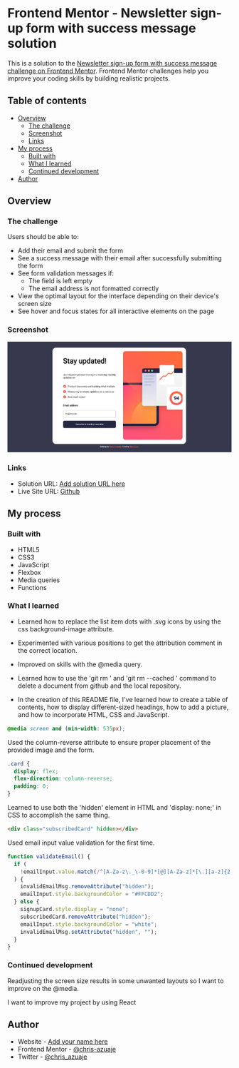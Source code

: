 # Frontend Mentor - Newsletter sign-up form with success message solution

This is a solution to the [Newsletter sign-up form with success message challenge on Frontend Mentor](https://www.frontendmentor.io/challenges/newsletter-signup-form-with-success-message-3FC1AZbNrv). Frontend Mentor challenges help you improve your coding skills by building realistic projects.

## Table of contents

- [Overview](#overview)
  - [The challenge](#the-challenge)
  - [Screenshot](#screenshot)
  - [Links](#links)
- [My process](#my-process)
  - [Built with](#built-with)
  - [What I learned](#what-i-learned)
  - [Continued development](#continued-development)
- [Author](#author)

## Overview

### The challenge

Users should be able to:

- Add their email and submit the form
- See a success message with their email after successfully submitting the form
- See form validation messages if:
  - The field is left empty
  - The email address is not formatted correctly
- View the optimal layout for the interface depending on their device's screen size
- See hover and focus states for all interactive elements on the page

### Screenshot

![Screenshot of Chris Azuaje's solution](./design/screenshot.JPG)

### Links

- Solution URL: [Add solution URL here](https://your-solution-url.com)
- Live Site URL: [Github](https://chris-azuaje.github.io/newsletter-signup-form/)

## My process

### Built with

- HTML5
- CSS3
- JavaScript
- Flexbox
- Media queries
- Functions

### What I learned

- Learned how to replace the list item dots with .svg icons by using the css background-image attribute.

- Experimented with various positions to get the attribution comment in the correct location.

- Improved on skills with the @media query.

- Learned how to use the 'git rm <file>' and 'git rm --cached <file>' command to delete a document from github and the local repository.

- In the creation of this README file, I've learned how to create a table of contents, how to display different-sized headings, how to add a picture, and how to incorporate HTML, CSS and JavaScript.

```css
@media screen and (min-width: 535px);
```

Used the column-reverse attribute to ensure proper placement of the provided image and the form.

```css
.card {
  display: flex;
  flex-direction: column-reverse;
  padding: 0;
}
```

Learned to use both the 'hidden' element in HTML and 'display: none;' in CSS to accomplish the same thing.

```html
<div class="subscribedCard" hidden></div>
```

Used email input value validation for the first time.

```js
function validateEmail() {
  if (
    !emailInput.value.match(/^[A-Za-z\._\-0-9]*[@][A-Za-z]*[\.][a-z]{2,4}$/)
  ) {
    invalidEmailMsg.removeAttribute("hidden");
    emailInput.style.backgroundColor = "#FFCDD2";
  } else {
    signupCard.style.display = "none";
    subscribedCard.removeAttribute("hidden");
    emailInput.style.backgroundColor = "white";
    invalidEmailMsg.setAttribute("hidden", "");
  }
}
```

### Continued development

Readjusting the screen size results in some unwanted layouts so I want to improve on the @media.

I want to improve my project by using React

## Author

- Website - [Add your name here](https://www.your-site.com)
- Frontend Mentor - [@chris-azuaje](https://www.frontendmentor.io/profile/chris-azuaje)
- Twitter - [@chris_azuaje](https://www.twitter.com/chris_azuaje)
